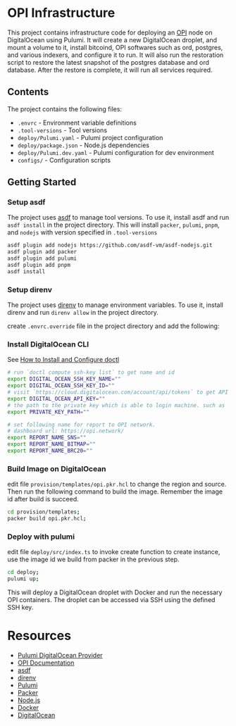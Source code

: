 # OPI Infrastructure

This project contains infrastructure code for deploying an [OPI](https://github.com/bestinslot-xyz/OPI) node on DigitalOcean using Pulumi. It will create a new DigitalOcean droplet, and mount a volume to it, install bitcoind, OPI softwares such as ord, postgres, and various indexers, and configure it to run. It will also run the restoration script to restore the latest snapshot of the postgres database and ord database. After the restore is complete, it will run all services required.

## Contents

The project contains the following files:

- `.envrc` - Environment variable definitions
- `.tool-versions` - Tool versions
- `deploy/Pulumi.yaml` - Pulumi project configuration  
- `deploy/package.json` - Node.js dependencies
- `deploy/Pulumi.dev.yaml` - Pulumi configuration for dev environment
- `configs/` - Configuration scripts

## Getting Started

### Setup asdf
The project uses [asdf](https://asdf-vm.com/) to manage tool versions. To use it, install asdf and run `asdf install` in the project directory. This will install `packer`, `pulumi`, `pnpm`, and `nodejs` with version specified in `.tool-versions`

```bash
asdf plugin add nodejs https://github.com/asdf-vm/asdf-nodejs.git
asdf plugin add packer            
asdf plugin add pulumi
asdf plugin add pnpm  
asdf install
```

### Setup direnv
The project uses [direnv](https://direnv.net/) to manage environment variables. To use it, install direnv and run `direnv allow` in the project directory.

create `.envrc.override` file in the project directory and add the following:

### Install DigitalOcean CLI
See [How to Install and Configure doctl](https://docs.digitalocean.com/reference/doctl/how-to/install/)

```bash
# run `doctl compute ssh-key list` to get name and id
export DIGITAL_OCEAN_SSH_KEY_NAME=""
export DIGITAL_OCEAN_SSH_KEY_ID=""
# visit `https://cloud.digitalocean.com/account/api/tokens` to get API key
export DIGITAL_OCEAN_API_KEY=""
# the path to the private key which is able to login machine. such as `~/.ssh/id_rsa`
export PRIVATE_KEY_PATH=""

# set following name for report to OPI network.
# dashboard url: https://opi.network/
export REPORT_NAME_SNS=""
export REPORT_NAME_BITMAP=""
export REPORT_NAME_BRC20=""
```
### Build Image on DigitalOcean

edit file `provision/templates/opi.pkr.hcl` to change the region and source. Then run the following command to build the image. Remember the image id after build is succeed.

```bash
cd provision/templates;
packer build opi.pkr.hcl; 
```

### Deploy with pulumi

edit file `deploy/src/index.ts` to invoke create function to create instance, use the image id we build from packer in the previous step.

```bash
cd deploy;
pulumi up;
```

This will deploy a DigitalOcean droplet with Docker and run the necessary OPI containers.
The droplet can be accessed via SSH using the defined SSH key.

# Resources

- [Pulumi DigitalOcean Provider](https://www.pulumi.com/docs/reference/pkg/digitalocean/)
- [OPI Documentation](https://github.com/bestinslot-xyz/OPI)
- [asdf](https://asdf-vm.com/)
- [direnv](https://direnv.net/)
- [Pulumi](https://www.pulumi.com/)
- [Packer](https://www.packer.io/)
- [Node.js](https://nodejs.org/)
- [Docker](https://www.docker.com/)
- [DigitalOcean](https://www.digitalocean.com/)